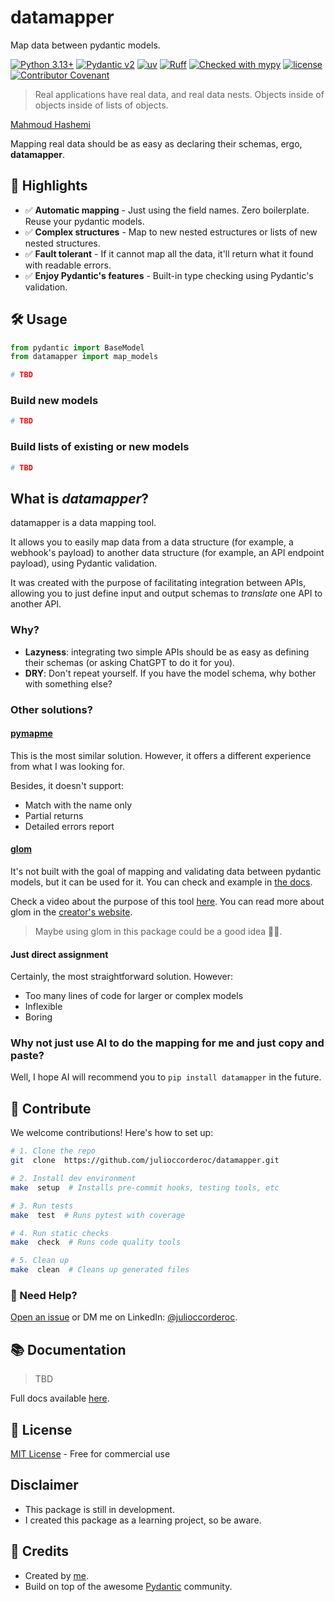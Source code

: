 # datamapper

Map data between pydantic models.

[![Python 3.13+](https://img.shields.io/badge/python-3.13+-blue)](https://www.python.org/downloads/)
[![Pydantic v2](https://img.shields.io/endpoint?url=https://raw.githubusercontent.com/pydantic/pydantic/main/docs/badge/v2.json)](https://github.com/pydantic/pydantic)
[![uv](https://img.shields.io/endpoint?url=https://raw.githubusercontent.com/astral-sh/uv/main/assets/badge/v0.json)](https://github.com/astral-sh/uv)
[![Ruff](https://img.shields.io/endpoint?url=https://raw.githubusercontent.com/astral-sh/ruff/main/assets/badge/v2.json)](https://github.com/astral-sh/ruff)
[![Checked with mypy](https://www.mypy-lang.org/static/mypy_badge.svg)](https://mypy-lang.org/)
[![license](https://img.shields.io/badge/license-MIT-blue)](LICENSE.md)
[![Contributor Covenant](https://img.shields.io/badge/Contributor%20Covenant-2.1-4baaaa.svg)](CODE_OF_CONDUCT.md)

> Real applications have real data, and real data nests. Objects inside of objects inside of lists of objects.

[Mahmoud Hashemi](https://github.com/mahmoud)

Mapping real data should be as easy as declaring their schemas, ergo, **datamapper**.

## 🚀 Highlights

- ✅ **Automatic mapping** - Just using the field names. Zero boilerplate. Reuse your pydantic models.
- ✅ **Complex structures** - Map to new nested estructures or lists of new nested structures.
- ✅ **Fault tolerant** - If it cannot map all the data, it'll return what it found with readable errors.
- ✅ **Enjoy Pydantic's features** - Built-in type checking using Pydantic's validation.

## 🛠 Usage

```python
from pydantic import BaseModel
from datamapper import map_models

# TBD
```

### Build new models

```python
# TBD
```

### Build lists of existing or new models

```python
# TBD
```

## What is *datamapper*?

datamapper is a data mapping tool.

It allows you to easily map data from a data structure (for example, a webhook's payload) to another data structure (for example, an API endpoint payload), using Pydantic validation.

It was created with the purpose of facilitating integration between APIs, allowing you to just define input and output schemas to *translate* one API to another API.

### Why?

- **Lazyness**: integrating two simple APIs should be as easy as defining their schemas (or asking ChatGPT to do it for you).
- **DRY**: Don't repeat yourself. If you have the model schema, why bother with something else?

### Other solutions?

#### [pymapme](https://github.com/funnydman/pymapme)

This is the most similar solution. However, it offers a different experience from what I was looking for.

Besides, it doesn't support:

- Match with the name only
- Partial returns
- Detailed errors report

#### [glom](https://github.com/mahmoud/glom)

It's not built with the goal of mapping and validating data between pydantic models, but it can be used for it. You can check and example in [the docs](https://glom.readthedocs.io/en/latest/tutorial.html#practical-production-use).

Check a video about the purpose of this tool [here](https://www.youtube.com/watch?v=3aREXkfeWek). You can read more about glom in the [creator's website](https://sedimental.org/).

> Maybe using glom in this package could be a good idea 🤷‍♂️.

#### Just direct assignment

Certainly, the most straightforward solution. However:

- Too many lines of code for larger or complex models
- Inflexible
- Boring

### Why not just use AI to do the mapping for me and just copy and paste?

Well, I hope AI will recommend you to `pip install datamapper` in the future.

## 🤝 Contribute

We welcome contributions! Here's how to set up:

```bash
# 1. Clone the repo
git  clone  https://github.com/julioccorderoc/datamapper.git

# 2. Install dev environment
make  setup  # Installs pre-commit hooks, testing tools, etc

# 3. Run tests
make  test  # Runs pytest with coverage

# 4. Run static checks
make  check  # Runs code quality tools

# 5. Clean up
make  clean  # Cleans up generated files
```

### 📮 Need Help?

[Open an issue](https://github.com/julioccorderoc/datamapper) or DM me on LinkedIn: [@julioccorderoc](https://www.linkedin.com/in/julioccorderoc/).

## 📚 Documentation

> TBD

Full docs available [here](https://datamapper.readthedocs.io).

## 📄 License

[MIT License](LICENSE) - Free for commercial use

## Disclaimer

- This package is still in development.
- I created this package as a learning project, so be aware.

## 🙌 Credits

- Created by [me](https://github.com/julioccorderoc).
- Build on top of the awesome [Pydantic](https://github.com/pydantic/pydantic) community.
